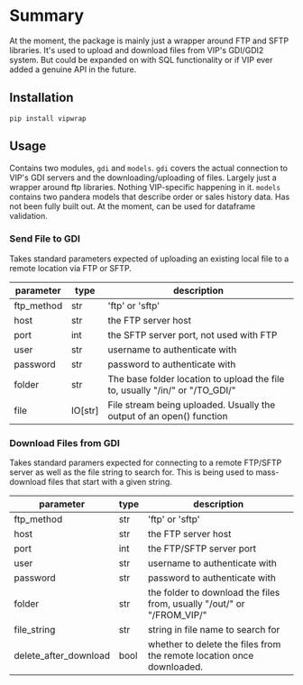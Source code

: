 # Summary

At the moment, the package is mainly just a wrapper around FTP and SFTP libraries. It's used to upload and download files from VIP's GDI/GDI2 system. But could be expanded on with SQL functionality or if VIP ever added a genuine API in the future.

## Installation

`pip install vipwrap`

## Usage

Contains two modules, `gdi` and `models`. `gdi` covers the actual connection to VIP's GDI servers and the downloading/uploading of files. Largely just a wrapper around ftp libraries. Nothing VIP-specific happening in it. `models` contains two pandera models that describe order or sales history data. Has not been fully built out. At the moment, can be used for dataframe validation.

### Send File to GDI

Takes standard parameters expected of uploading an existing local file to a remote location via FTP or SFTP.

| parameter | type | description |
| - | - | - |
| ftp_method | str | 'ftp' or 'sftp' |
| host | str | the FTP server host |
| port | int | the SFTP server port, not used with FTP |
| user | str | username to authenticate with |
| password | str | password to authenticate with |
| folder | str | The base folder location to upload the file to, usually "/in/" or "/TO_GDI/" |
| file | IO[str] | File stream being uploaded. Usually the output of an open() function |

### Download Files from GDI

Takes standard paramers expected for connecting to a remote FTP/SFTP server as well as the file string to search for. This is being used to mass-download files that start with a given string.

| parameter | type | description |
| - | - | - |
| ftp_method | str | 'ftp' or 'sftp' |
| host | str | the FTP server host |
| port | int | the FTP/SFTP server port |
| user | str | username to authenticate with |
| password | str | password to authenticate with |
| folder | str | the folder to download the files from, usually "/out/" or "/FROM_VIP/" |
| file_string | str | string in file name to search for |
| delete_after_download | bool | whether to delete the files from the remote location once downloaded. |
